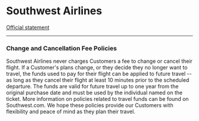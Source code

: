 # Southwest Airlines

[Official statement](https://www.southwest.com/Coronavirus/)

---

### Change and Cancellation Fee Policies

Southwest Airlines never charges Customers a fee to change or cancel their flight. If a Customer's plans change, or they decide they no longer want to travel, the funds used to pay for their flight can be applied to future travel -- as long as they cancel their flight at least 10 minutes prior to the scheduled departure. The funds are valid for future travel up to one year from the original purchase date and must be used by the individual named on the ticket. More information on policies related to travel funds can be found on Southwest.com. We hope these policies provide our Customers with flexibility and peace of mind as they plan their travel.
